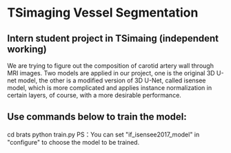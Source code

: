 # TSimaging Vessel Segmentation
## Intern student project in TSimaing (independent working)

We are trying to figure out the composition of carotid artery wall through MRI images.
Two models are applied in our project, one is the original 3D U-net model, the other is a modified version of 3D U-Net, called isensee model, which is more complicated and applies instance normalization in certain layers, of course, with a more desirable performance.

## Use commands below to train the model:
cd brats
python train.py 
PS：You can set "if_isensee2017_model" in "configure" to choose the model to be trained.
